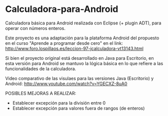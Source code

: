 Calculadora-para-Android
========================

Calculadora básica para Android realizada con Eclipse (+ plugin ADT), para operar con números enteros.

Este proyecto es una adaptación para la plataforma Android del propuesto en el curso "Aprende a programar desde cero" en 
el link:
http://www.foro.lospillaos.es/leccion-97-jcalculadora-vt13143.html

Si bien el proyecto original está desarrollado en Java para Escritorio, en esta versión para Android se mantuvo la lógica 
básica en lo que refiere a las funcionalidades de la calculadora.

Video comparativo de las visulaes para las versiones Java (Escritorio) y Android:
http://www.youtube.com/watch?v=YGECXZ-8uA0

POSIBLES MEJORAS A REALIZAR:
* Establecer excepción para la división entre 0
* Establecer excepción para valores fuera de rangos (de enteros)
